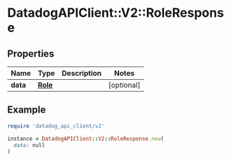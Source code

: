 # DatadogAPIClient::V2::RoleResponse

## Properties

| Name | Type | Description | Notes |
| ---- | ---- | ----------- | ----- |
| **data** | [**Role**](Role.md) |  | [optional] |

## Example

```ruby
require 'datadog_api_client/v2'

instance = DatadogAPIClient::V2::RoleResponse.new(
  data: null
)
```

